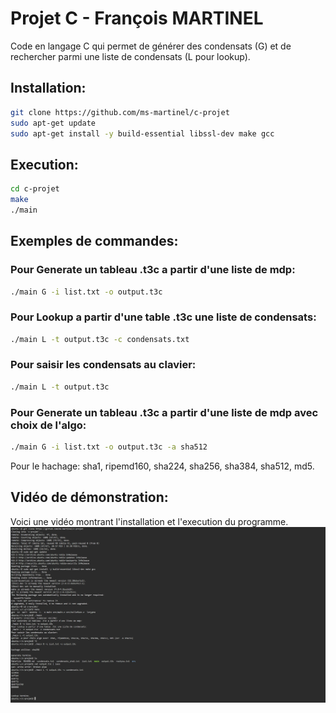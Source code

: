 # Projet C - François MARTINEL
Code en langage C qui permet de générer des condensats (G) et de rechercher parmi une liste de condensats (L pour lookup).
## Installation:
```bash
git clone https://github.com/ms-martinel/c-projet
sudo apt-get update
sudo apt-get install -y build-essential libssl-dev make gcc
```
## Execution:
```bash
cd c-projet
make
./main
```

## Exemples de commandes:
### Pour Generate un tableau .t3c a partir d'une liste de mdp:
```bash
./main G -i list.txt -o output.t3c
```
### Pour Lookup a partir d'une table .t3c une liste de condensats:
```bash
./main L -t output.t3c -c condensats.txt
```
### Pour saisir les condensats au clavier:
```bash
./main L -t output.t3c
```

### Pour Generate un tableau .t3c a partir d'une liste de mdp avec choix de l'algo:
```bash
./main G -i list.txt -o output.t3c -a sha512
```
Pour le hachage: sha1, ripemd160, sha224, sha256, sha384, sha512, md5.

## Vidéo de démonstration:
Voici une vidéo montrant l'installation et l'execution du programme.
[![Voir la vidéo de démonstration](video/video.png)](video/video_demo.mp4)